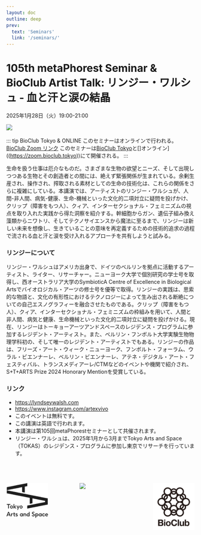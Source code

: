 ```yaml
---
layout: doc
outline: deep
prev:
  text: 'Seminars'
  link: '/seminars/'
---
```


# 105th metaPhorest Seminar & BioClub Artist Talk: リンジー・ワルシュ - 血と汗と涙の結晶

2025年1月28日（火）19:00-21:00

![](/seminars/105/105.jpg)

::: tip BioClub Tokyo & ONLINE
このセミナーはオンラインで行われる。 [BioClub Zoom リンク](https://zoom.metaphorest.org)
このセミナーは[BioClub Tokyo]((https://www.bioclub.tokyo))と[]オンライン]((https://zoom.bioclub.tokyo))にて開催される。
:::

生命を扱う仕事は厄介なものだ。さまざまな生物の欲望とニーズ、そして出現しつつある生物とその創造者との間には、絶えず緊張関係が生まれている。余剰生産され、操作され、搾取される素材としての生命の技術化は、これらの関係をさらに複雑にしている。本講演では、アーティストのリンジー・ワルシュが、人間-非人間、病気-健康、生命-機械といった文化的二項対立に疑問を投げかけ、クリップ（障害をもつ人）、クィア、インターセクショナル・フェミニズムの視点を取り入れた実践から得た洞察を紹介する。幹細胞からガン、遺伝子組み換え藻類からニワトリ、そしてテクノサイエンスから魔法に至るまで、リンジーは新しい未来を想像し、生きていることの意味を再定義するための技術的追求の過程で流される血と汗と涙を受け入れるアプローチを共有しようと試みる。

### リンジーについて

リンジー・ワルシュはアメリカ出身で、ドイツのベルリンを拠点に活動するアーティスト、ライター、リサーチャー。ニューヨーク大学で個別研究の学士号を取得し、西オーストラリア大学のSymbioticA Centre of Excellence in Biological Artsでバイオロジカル・アーツの修士号を優等で取得。リンジーの実践は、思索的な物語と、文化の有形性におけるテクノロジーによって生み出される断絶についての自己エスノグラフィーを融合させたものである。クリップ（障害をもつ人）、クィア、インターセクショナル・フェミニズムの枠組みを用いて、人間と非人間、病気と健康、生命機械といった文化的二項対立に疑問を投げかける。現在、リンジーはトーキョーアーツアンドスペースのレジデンス・プログラムに参加するレジデント・アーティスト。また、ベルリン・フンボルト大学実験生物物理学科初の、そして唯一のレジデント・アーティストでもある。リンジーの作品は、フリーズ・アート・ウィーク・ニューヨーク、フンボルト・フォーラム、ウラル・ビエンナーレ、ベルリン・ビエンナーレ、アテネ・デジタル・アート・フェスティバル、トランスメディアーレ/CTMなどのイベントや機関で紹介され、S+T+ARTS Prize 2024 Honorary Mentionを受賞している。

### リンク

- https://lyndseywalsh.com
- https://www.instagram.com/artexvivo
- このイベントは無料です。
- この講演は英語で行われます。
- 本講演は第105回metaPhorestセミナーとして共催されます。
- リンジー・ワルシュは、2025年1月から3月までTokyo Arts and Space（TOKAS）のレジデンス・プログラムに参加し東京でリサーチを行っています。

<div style="padding:4em 0; display:grid; grid-template-columns: repeat(3, 1fr); gap: 6em;">
  <div>
    <a href="https://www.tokyoartsandspace.jp/">
      <img src="/public/images/logos/tokas_logo_01.jpg" />
    </a>
  </div>
  <div>
    <a href="https://www.metaphorest.org/">
      <img src="/public/images/metaPhorest-square.jpg" />
    </a>
  </div>
  <div>
    <a href="https://www.bioclub.tokyo/">
      <img src="/public/images/logos/bioclub_logo_text_alpha.png" />
    </a>
  </div>
</div>
